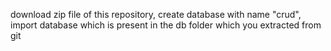 download  zip file of this repository, create database with name "crud", import database which is present in the db folder which you  extracted from git  
